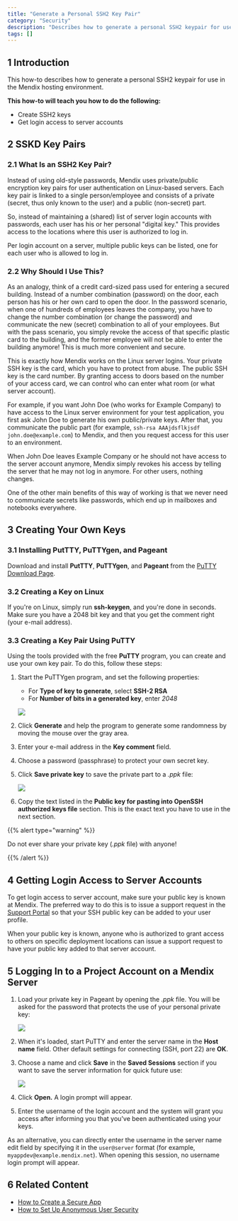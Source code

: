 ```yaml
---
title: "Generate a Personal SSH2 Key Pair"
category: "Security"
description: "Describes how to generate a personal SSH2 keypair for use in the Mendix hosting environment."
tags: []
---
```

## 1 Introduction

This how-to describes how to generate a personal SSH2 keypair for use in the Mendix hosting environment.

**This how-to will teach you how to do the following:**

* Create SSH2 keys
* Get login access to server accounts

## 2 SSKD Key Pairs

### 2.1 What Is an SSH2 Key Pair?

Instead of using old-style passwords, Mendix uses private/public encryption key pairs for user authentication on Linux-based servers. Each key pair is linked to a single person/employee and consists of a private (secret, thus only known to the user) and a public (non-secret) part.

So, instead of maintaining a (shared) list of server login accounts with passwords, each user has his or her personal "digital key." This provides access to the locations where this user is authorized to log in.

Per login account on a server, multiple public keys can be listed, one for each user who is allowed to log in.

### 2.2 Why Should I Use This?

As an analogy, think of a credit card-sized pass used for entering a secured building. Instead of a number combination (password) on the door, each person has his or her own card to open the door. In the password scenario, when one of hundreds of employees leaves the company, you have to change the number combination (or change the password) and communicate the new (secret) combination to all of your employees. But with the pass scenario, you simply revoke the access of that specific plastic card to the building, and the former employee will not be able to enter the building anymore! This is much more convenient and secure.

This is exactly how Mendix works on the Linux server logins. Your private SSH key is the card, which you have to protect from abuse. The public SSH key is the card number. By granting access to doors based on the number of your access card, we can control who can enter what room (or what server account).

For example, if you want John Doe (who works for Example Company) to have access to the Linux server environment for your test application, you first ask John Doe to generate his own public/private keys. After that, you communicate the public part (for example, `ssh-rsa AAAjdsflkjsdf john.doe@example.com`) to Mendix, and then you request access for this user to an environment.

When John Doe leaves Example Company or he should not have access to the server account anymore, Mendix simply revokes his access by telling the server that he may not log in anymore. For other users, nothing changes.

One of the other main benefits of this way of working is that we never need to communicate secrets like passwords, which end up in mailboxes and notebooks everywhere.

## 3 Creating Your Own Keys

### 3.1 Installing PutTTY, PuTTYgen, and Pageant

Download and install **PutTTY**, **PuTTYgen**, and **Pageant** from the [PuTTY Download Page](http://www.chiark.greenend.org.uk/~sgtatham/putty/download.html).

### 3.2 Creating a Key on Linux

If you're on Linux, simply run **ssh-keygen**, and you're done in seconds. Make sure you have a 2048 bit key and that you get the comment right (your e-mail address).

### 3.3 Creating a Key Pair Using PuTTY

Using the tools provided with the free **PuTTY** program, you can create and use your own key pair. To do this, follow these steps:

1. Start the PuTTYgen program, and set the following properties:

    * For **Type of key to generate**, select **SSH-2 RSA**
    * For **Number of bits in a generated key**, enter *2048*

    ![](attachments/18448714/18581513.png)

2. Click **Generate** and help the program to generate some randomness by moving the mouse over the gray area.
3. Enter your e-mail address in the **Key comment** field.
4. Choose a password (passphrase) to protect your own secret key.
5. Click **Save private key** to save the private part to a *.ppk* file:

    ![](attachments/18448714/18581512.png)

6. Copy the text listed in the **Public key for pasting into OpenSSH authorized keys file** section. This is the exact text you have to use in the next section.

{{% alert type="warning" %}}

Do not ever share your private key (*.ppk* file) with anyone!

{{% /alert %}}

## 4 Getting Login Access to Server Accounts

To get login access to server account, make sure your public key is known at Mendix. The preferred way to do this is to issue a support request in the [Support Portal](https://support.mendix.com/hc/en-us) so that your SSH public key can be added to your user profile.

When your public key is known, anyone who is authorized to grant access to others on specific deployment locations can issue a support request to have your public key added to that server account.

## 5 Logging In to a Project Account on a Mendix Server

1. Load your private key in Pageant by opening the *.ppk* file. You will be asked for the password that protects the use of your personal private key:

    ![](attachments/18448714/18581511.png)

2. When it's loaded, start PuTTY and enter the server name in the **Host name** field. Other default settings for connecting (SSH, port 22) are **OK**.
3. Choose a name and click **Save** in the **Saved Sessions** section if you want to save the server information for quick future use:

    ![](attachments/18448714/18581510.png)

4. Click **Open.** A login prompt will appear.
5. Enter the username of the login account and the system will grant you access after informing you that you've been authenticated using your keys.

As an alternative, you can directly enter the username in the server name edit field by specifying it in the `user@server` format (for example, `myappdev@example.mendix.net`). When opening this session, no username login prompt will appear.

## 6 Related Content

* [How to Create a Secure App](create-a-secure-app)
* [How to Set Up Anonymous User Security](set-up-anonymous-user-security)
